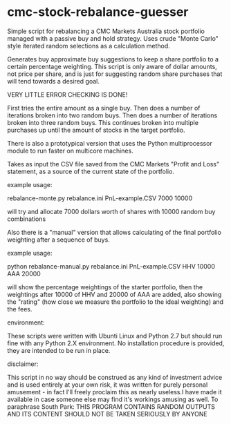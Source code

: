 cmc-stock-rebalance-guesser
===========================

Simple script for rebalancing a CMC Markets Australia stock portfolio managed with a passive buy and hold strategy.
Uses crude "Monte Carlo" style iterated random selections as a calculation method.

Generates buy approximate buy suggestions to keep a share portfolio to a certain percentage weighting.
This script is only aware of dollar amounts, not price per share, and is just for suggesting random share purchases that will tend towards a desired goal.

VERY LITTLE ERROR CHECKING IS DONE!

First tries the entire amount as a single buy.
Then does a number of iterations broken into two random buys.
Then does a number of iterations broken into three random buys.
This continues broken into multiple purchases up until the amount of stocks in the target portfolio.

There is also a prototypical version that uses the Python multiprocessor module to run faster on multicore machines. 

Takes as input the CSV file saved from the CMC Markets "Profit and Loss" statement, as a source of the current state of the portfolio.


example usage:

rebalance-monte.py rebalance.ini PnL-example.CSV 7000 10000

will try and allocate 7000 dollars worth of shares with 10000 random buy combinations

Also there is a "manual" version that allows calculating of the final portfolio weighting after a sequence of buys.

example usage:

python rebalance-manual.py  rebalance.ini PnL-example.CSV  HHV 10000 AAA 20000

will show the percentage weightings of the starter portfolio, then the weightings after 10000 of HHV and 20000 of AAA are added, also showing the "rating" (how close we measure the portfolio to the ideal weighting) and the fees.

environment:

These scripts were written with Ubunti Linux  and Python 2.7 but should run fine with any Python 2.X environment. No installation procedure is provided, they are intended to be run in place.

disclaimer:

This script in no way should be construed as any kind of investment advice and is used entirely at your own risk, it was written for purely personal amusement - in fact I'll freely proclaim this as nearly useless.I have made it available in case someone else may find it's workings amusing as well. To paraphrase South Park: THIS PROGRAM CONTAINS RANDOM OUTPUTS AND ITS CONTENT SHOULD NOT BE TAKEN SERIOUSLY BY ANYONE
